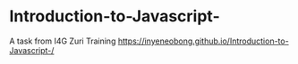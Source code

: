 # Introduction-to-Javascript-
A task from I4G Zuri Training
https://inyeneobong.github.io/Introduction-to-Javascript-/
